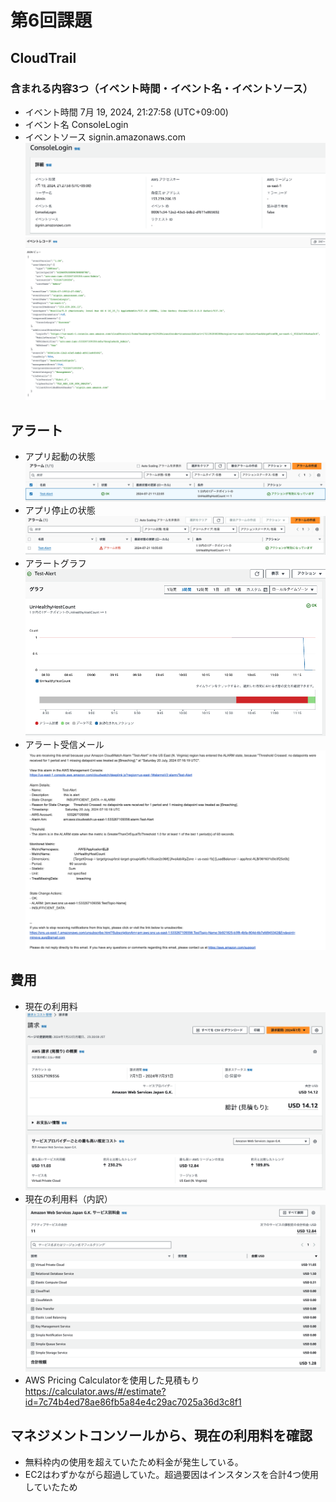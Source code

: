 # 第6回課題

## CloudTrail
### 含まれる内容3つ（イベント時間・イベント名・イベントソース）
- イベント時間 7月 19, 2024, 21:27:58 (UTC+09:00)
- イベント名 ConsoleLogin
- イベントソース signin.amazonaws.com
![エビデンス](images/lecture06/CloudTrail.png)
![エビデンス](images/lecture06/CloudTrails-eventrecord.png)

## アラート
- アプリ起動の状態
![エビデンス](images/lecture06/status_success.png)
- アプリ停止の状態
![エビデンス](images/lecture06/status_alert.png)
- アラートグラフ
![エビデンス](images/lecture06/alert_graph.png)
- アラート受信メール
![エビデンス](images/lecture06/alert_mail.png)

## 費用
- 現在の利用料
![エビデンス](images/lecture06/billing.png)
- 現在の利用料（内訳）
![エビデンス](images/lecture06/billing_detail.png)
- AWS Pricing Calculatorを使用した見積もり
https://calculator.aws/#/estimate?id=7c74b4ed78ae86fb5a84e4c29ac7025a36d3c8f1

## マネジメントコンソールから、現在の利用料を確認
- 無料枠内の使用を超えていたため料金が発生している。
- EC2はわずかながら超過していた。超過要因はインスタンスを合計4つ使用していたため